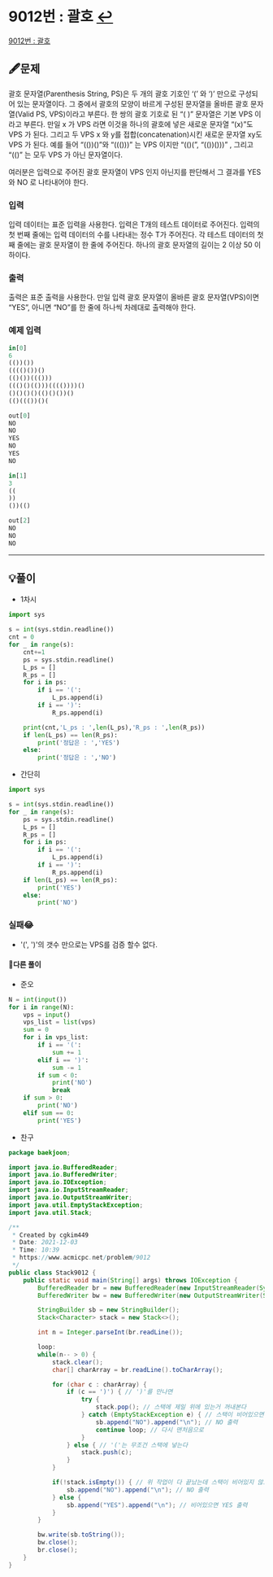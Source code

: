# 9012번 : 괄호 [↩](../../acmicpc)

[9012번 : 괄호](https://www.acmicpc.net/problem/9012)

## 🖋️문제

괄호 문자열(Parenthesis String, PS)은 두 개의 괄호 기호인 ‘(’ 와 ‘)’ 만으로 구성되어 있는 문자열이다. 그 중에서 괄호의 모양이 바르게 구성된 문자열을 올바른 괄호 문자열(Valid PS, VPS)이라고 부른다. 한 쌍의 괄호 기호로 된 “( )” 문자열은 기본 VPS 이라고 부른다. 만일 x 가 VPS 라면 이것을 하나의 괄호에 넣은 새로운 문자열 “(x)”도 VPS 가 된다. 그리고 두 VPS x 와 y를 접합(concatenation)시킨 새로운 문자열 xy도 VPS 가 된다. 예를 들어 “(())()”와 “((()))” 는 VPS 이지만 “(()(”, “(())()))” , 그리고 “(()” 는 모두 VPS 가 아닌 문자열이다. 

여러분은 입력으로 주어진 괄호 문자열이 VPS 인지 아닌지를 판단해서 그 결과를 YES 와 NO 로 나타내어야 한다. 

### 입력

입력 데이터는 표준 입력을 사용한다. 입력은 T개의 테스트 데이터로 주어진다. 입력의 첫 번째 줄에는 입력 데이터의 수를 나타내는 정수 T가 주어진다. 각 테스트 데이터의 첫째 줄에는 괄호 문자열이 한 줄에 주어진다. 하나의 괄호 문자열의 길이는 2 이상 50 이하이다. 


### 출력

출력은 표준 출력을 사용한다. 만일 입력 괄호 문자열이 올바른 괄호 문자열(VPS)이면 “YES”, 아니면 “NO”를 한 줄에 하나씩 차례대로 출력해야 한다. 

### 예제 입력

```python
in[0]
6
(())())
(((()())()
(()())((()))
((()()(()))(((())))()
()()()()(()()())()
(()((())()(

out[0]
NO
NO
YES
NO
YES
NO

in[1]
3
((
))
())(()

out[2]
NO
NO
NO

```

---

## 💡풀이

* 1차시

```python
import sys

s = int(sys.stdin.readline())
cnt = 0
for _ in range(s):
    cnt+=1
    ps = sys.stdin.readline()
    L_ps = []
    R_ps = []
    for i in ps:
        if i == '(':
            L_ps.append(i)
        if i == ')':
            R_ps.append(i)

    print(cnt,'L_ps : ',len(L_ps),'R_ps : ',len(R_ps))
    if len(L_ps) == len(R_ps):
        print('정답은 : ','YES')
    else:
        print('정답은 : ','NO')

```

* 간단히

```python
import sys

s = int(sys.stdin.readline())
for _ in range(s):
    ps = sys.stdin.readline()
    L_ps = []
    R_ps = []
    for i in ps:
        if i == '(':
            L_ps.append(i)
        if i == ')':
            R_ps.append(i)
    if len(L_ps) == len(R_ps):
        print('YES')
    else:
        print('NO')
```

### 실패😂

* '(', ')'의 갯수 만으로는 VPS를 검증 할수 없다. 

#### 🤝다른 풀이

* 준오

```python
N = int(input())
for i in range(N): 
    vps = input()
    vps_list = list(vps)
    sum = 0
    for i in vps_list:
        if i == '(':
            sum += 1
        elif i == ')':
            sum -= 1
        if sum < 0:
            print('NO')
            break
    if sum > 0:
        print('NO')
    elif sum == 0:
        print('YES')

```

* 찬구

```java
package baekjoon;

import java.io.BufferedReader;
import java.io.BufferedWriter;
import java.io.IOException;
import java.io.InputStreamReader;
import java.io.OutputStreamWriter;
import java.util.EmptyStackException;
import java.util.Stack;

/**
 * Created by cgkim449
 * Date: 2021-12-03
 * Time: 10:39
 * https://www.acmicpc.net/problem/9012
 */
public class Stack9012 {
    public static void main(String[] args) throws IOException {
        BufferedReader br = new BufferedReader(new InputStreamReader(System.in));
        BufferedWriter bw = new BufferedWriter(new OutputStreamWriter(System.out));

        StringBuilder sb = new StringBuilder();
        Stack<Character> stack = new Stack<>();

        int n = Integer.parseInt(br.readLine());

        loop:
        while(n-- > 0) {
            stack.clear();
            char[] charArray = br.readLine().toCharArray();

            for (char c : charArray) {
                if (c == ')') { // ')'를 만나면
                    try {
                        stack.pop(); // 스택에 제일 위에 있는거 꺼내본다
                    } catch (EmptyStackException e) { // 스택이 비어있으면
                        sb.append("NO").append("\n"); // NO 출력
                        continue loop; // 다시 맨처음으로
                    }
                } else { // '('는 무조건 스택에 넣는다
                    stack.push(c);
                }
            }

            if(!stack.isEmpty()) { // 위 작업이 다 끝났는데 스택이 비어있지 않으면
                sb.append("NO").append("\n"); // NO 출력
            } else {
                sb.append("YES").append("\n"); // 비어있으면 YES 출력
            }
        }

        bw.write(sb.toString());
        bw.close();
        br.close();
    }
}

```

